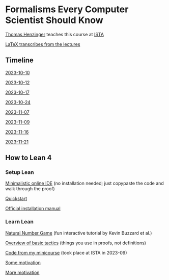 # Formalisms Every Computer Scientist Should Know

[Thomas Henzinger](https://pub.ista.ac.at/~tah/) teaches this course at [ISTA](https://ist.ac.at/home)

[LaTeX transcribes from the lectures](https://github.com/saona-raimundo/formalisms_every_computer_scientist_should_know)

## Timeline

[2023-10-10](Fecssk/Class01.lean)

[2023-10-12](Fecssk/Class02.lean)

[2023-10-17](Fecssk/Class03.lean)

[2023-10-24](Fecssk/Class04.lean)

[2023-11-07](Fecssk/Class05.lean)

[2023-11-09](Fecssk/Class06.lean)

[2023-11-16](Fecssk/Class07.lean)

[2023-11-21](Fecssk/Class08.lean)

## How to Lean 4

### Setup Lean

[Minimalistic online IDE](https://live.lean-lang.org/) (no installation needed; just copypaste the code and walk through the proof)

[Quickstart](https://github.com/leanprover/lean4/blob/master/doc/quickstart.md)

[Official installation manual](https://leanprover-community.github.io/get_started.html)

### Learn Lean

[Natural Number Game](https://adam.math.hhu.de/#/g/hhu-adam/NNG4) (fun interactive tutorial by Kevin Buzzard et al.)

[Overview of basic tactics](https://github.com/madvorak/lean4-tactics) (things you use in proofs, not definitions)

[Code from my minicourse](https://github.com/madvorak/lean4-course) (took place at ISTA in 2023-09)

[Some motivation](https://youtu.be/Dp-mQ3HxgDE?si=pldjVR-MMh5TXCai)

[More motivation](https://youtu.be/KW8zEdOWxYI?si=4Iz9M56WTEq4Kpo6)
